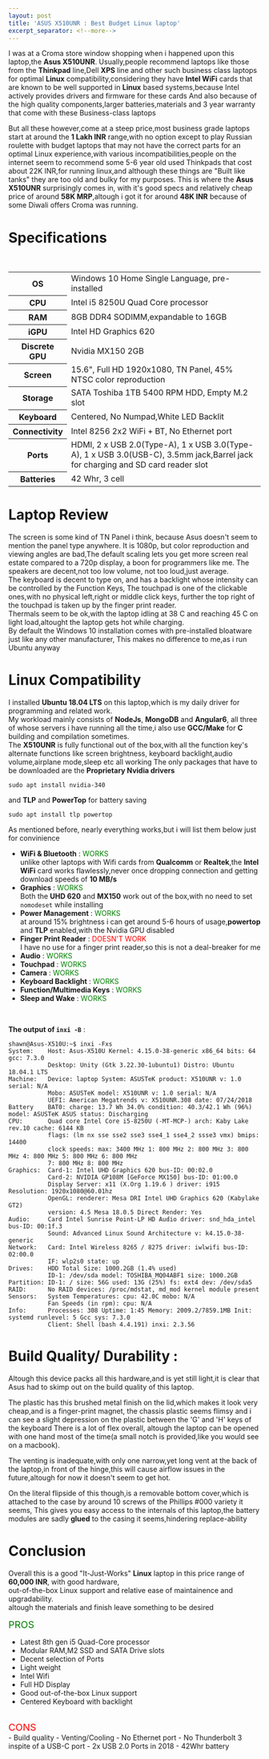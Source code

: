 ```yaml
---
layout: post
title: 'ASUS X510UNR : Best Budget Linux laptop'
excerpt_separator: <!--more-->
---
```


I was at a Croma store window shopping when i happened upon this laptop,the **Asus X510UNR**.
Usually,people recommend laptops like those from the **Thinkpad** line,Dell **XPS** line and other such business class laptops for optimal **Linux** compatibility,considering they have **Intel WiFi** cards that are known to be well supported in **Linux** based systems,because Intel actively provides drivers and firmware for these cards And also because of the  high quality components,larger batteries,materials and 3 year warranty that come with these Business-class laptops

 <!--more-->

But all these however,come at a steep price,most business grade laptops start at around the **1 Lakh INR** range,with no option except to play Russian roulette with budget laptops that may not have the correct parts for an optimal Linux experience,with various incompatibilities,people on the internet seem to recommend some 5-6 year old used Thinkpads that cost about 22K INR,for running linux,and although these things are "Built like tanks" they are too old and bulky for my purposes. This is where the **Asus X510UNR** surprisingly comes in, with it's good specs and relatively cheap price of around **58K MRP**,altough i got it for around **48K INR** because of some Diwali offers Croma was running.<br>

# Specifications
<br>
<table>
    <tr><th>OS</th><td>Windows 10 Home Single Language, pre-installed</td></tr>
    <tr><th>CPU</th><td>Intel i5 8250U Quad Core processor</td></tr>
    <tr><th>RAM</th><td>8GB DDR4 SODIMM,expandable to 16GB</td></tr>
    <tr><th>iGPU</th><td>Intel HD Graphics 620</td></tr>
    <tr><th>Discrete GPU</th><td>Nvidia MX150 2GB</td></tr>
    <tr><th>Screen</th><td>15.6", Full HD 1920x1080, TN Panel, 45% NTSC color reproduction </td></tr>
    <tr><th>Storage</th><td>SATA Toshiba 1TB 5400 RPM HDD, Empty M.2 slot</td></tr>
    <tr><th>Keyboard</th><td>Centered, No Numpad,White LED Backlit</td></tr>
    <tr><th>Connectivity</th><td>Intel 8256 2x2 WiFi + BT, No Ethernet port</td></tr>
    <tr><th>Ports</th><td>HDMI, 2 x USB 2.0(Type-A), 1 x USB 3.0(Type-A), 1 x USB 3.0(USB-C), 3.5mm jack,Barrel jack for charging  and SD card reader slot</td></tr>
    <tr><th>Batteries</th><td>42 Whr, 3 cell</td></tr>
   
</table>

# Laptop Review

The screen is some kind of TN Panel i think, because Asus doesn't seem to mention the panel type anywhere.
It is 1080p, but color reproduction and viewing angles are bad,The default scaling lets you get more screen real estate compared to a 720p display, a boon for programmers like me.
The speakers are decent,not too low volume, not too loud,just average.
<br>
The keyboard is decent to type on, and has a backlight whose intensity can be controlled by the Function Keys, The touchpad is one of the clickable ones,with no physical left,right or middle click keys, further
the top right of the touchpad is taken up by the finger print reader.
<br>
Thermals seem to be ok,with the laptop idling at 38 C and reaching 45 C on light load,altought the laptop gets hot while charging.
<br>
By default the Windows 10 installation comes with pre-installed bloatware just like any other manufacturer, This makes no difference to me,as i run Ubuntu anyway



# Linux Compatibility

I installed **Ubuntu 18.04 LTS** on this laptop,which is my daily driver for programming and related work.<br>
My workload mainly consists of **NodeJs**, **MongoDB** and **Angular6**, all three of whose servers i have running all the time,i also use **GCC/Make** for **C** building and compilation sometimes.
<br>
The **X510UNR** is fully functional out of the box,with all the function key's alternate functions like screen brightness, keyboard backlight,audio volume,airplane mode,sleep etc all working The only packages that have to be downloaded are the **Proprietary Nvidia drivers**

```
sudo apt install nvidia-340
```

and **TLP** and **PowerTop** for battery saving

```
sudo apt install tlp powertop
```

As mentioned before, nearly everything works,but i will list them below just for convinience

- **WiFi & Bluetooth** : <span style="color: green; font-weight:400;">WORKS</span><br>
  unlike other laptops with Wifi cards from **Qualcomm** or **Realtek**,the **Intel WiFi** card works flawlessly,never once dropping connection and getting download speeds of **10 MB/s**
- **Graphics** : <span style="color: green; font-weight:400;">WORKS</span><br>
  Both the **UHD 620** and **MX150** work out of the box,with no need to set `nomodeset` while installing
- **Power Management** : <span style="color: green; font-weight:400;">WORKS</span><br>
  at around 15% brightness i can get around 5-6 hours of usage,**powertop** and **TLP** enabled,with the Nvidia GPU disabled
- **Finger Print Reader** : <span style="color: red; font-weight:400;">DOESN'T WORK</span><br>
  I have no use for a finger print reader,so this is not a deal-breaker for me
- **Audio** : <span style="color: green; font-weight:400;">WORKS</span>
- **Touchpad** : <span style="color: green; font-weight:400;">WORKS</span>
- **Camera** : <span style="color: green; font-weight:400;">WORKS</span>
- **Keyboard Backlight** : <span style="color: green; font-weight:400;">WORKS</span>
- **Function/Multimedia Keys** : <span style="color: green; font-weight:400;">WORKS</span>
- **Sleep and Wake** : <span style="color: green; font-weight:400;">WORKS</span>

<br>

**The output of `inxi -B`** :
```shell
shawn@Asus-X510U:~$ inxi -Fxs
System:    Host: Asus-X510U Kernel: 4.15.0-38-generic x86_64 bits: 64 gcc: 7.3.0
           Desktop: Unity (Gtk 3.22.30-1ubuntu1) Distro: Ubuntu 18.04.1 LTS
Machine:   Device: laptop System: ASUSTeK product: X510UNR v: 1.0 serial: N/A
           Mobo: ASUSTeK model: X510UNR v: 1.0 serial: N/A
           UEFI: American Megatrends v: X510UNR.308 date: 07/24/2018
Battery    BAT0: charge: 13.7 Wh 34.0% condition: 40.3/42.1 Wh (96%) model: ASUSTeK ASUS status: Discharging
CPU:       Quad core Intel Core i5-8250U (-MT-MCP-) arch: Kaby Lake rev.10 cache: 6144 KB
           flags: (lm nx sse sse2 sse3 sse4_1 sse4_2 ssse3 vmx) bmips: 14400
           clock speeds: max: 3400 MHz 1: 800 MHz 2: 800 MHz 3: 800 MHz 4: 800 MHz 5: 800 MHz 6: 800 MHz
           7: 800 MHz 8: 800 MHz
Graphics:  Card-1: Intel UHD Graphics 620 bus-ID: 00:02.0
           Card-2: NVIDIA GP108M [GeForce MX150] bus-ID: 01:00.0
           Display Server: x11 (X.Org 1.19.6 ) driver: i915 Resolution: 1920x1080@60.01hz
           OpenGL: renderer: Mesa DRI Intel UHD Graphics 620 (Kabylake GT2)
           version: 4.5 Mesa 18.0.5 Direct Render: Yes
Audio:     Card Intel Sunrise Point-LP HD Audio driver: snd_hda_intel bus-ID: 00:1f.3
           Sound: Advanced Linux Sound Architecture v: k4.15.0-38-generic
Network:   Card: Intel Wireless 8265 / 8275 driver: iwlwifi bus-ID: 02:00.0
           IF: wlp2s0 state: up 
Drives:    HDD Total Size: 1000.2GB (1.4% used)
           ID-1: /dev/sda model: TOSHIBA_MQ04ABF1 size: 1000.2GB
Partition: ID-1: / size: 56G used: 13G (25%) fs: ext4 dev: /dev/sda5
RAID:      No RAID devices: /proc/mdstat, md_mod kernel module present
Sensors:   System Temperatures: cpu: 42.0C mobo: N/A
           Fan Speeds (in rpm): cpu: N/A
Info:      Processes: 308 Uptime: 1:45 Memory: 2009.2/7859.1MB Init: systemd runlevel: 5 Gcc sys: 7.3.0
           Client: Shell (bash 4.4.191) inxi: 2.3.56

```

# Build Quality/ Durability :

Altough this device packs all this hardware,and is yet still light,it is clear that Asus had to skimp out on the build quality of this laptop.
<br>

The plastic has this brushed metal finish on the lid,which makes it look very cheap,and is a finger-print magnet, 
the chassis plastic seems flimsy and i can see a slight depression on the plastic between the 'G' and 'H' keys of the keyboard
There is a lot of flex overall, altough the laptop can be opened with one hand most of the time(a small notch is provided,like you would see on a macbook).
<br>

The venting is inadequate,with only one narrow,yet long vent at the back of the laptop,in front of the hinge,this will cause airflow issues in the future,altough for now it doesn't seem to get hot.
<br>

On the literal flipside of this though,is a removable bottom cover,which is attached to the case by around 10 screws of the Phillips #000 variety it seems, This gives you easy access to the internals of this laptop,the battery modules are sadly **glued** to the casing it seems,hindering replace-ability


# Conclusion

Overall this is a good "It-Just-Works" **Linux** laptop in this price range of **60,000 INR**, with good hardware, 
<br> out-of-the-box Linux support and relative ease of maintainence and upgradability.
<br>
altough the materials and finish leave something to be desired

<span style="color: green; font-size:1.2rem; font-weight:400;">PROS</span><br>
- Latest 8th gen i5 Quad-Core processor
- Modular RAM,M2 SSD and SATA Drive slots
- Decent selection of Ports
- Light weight
- Intel Wifi
- Full HD Display
- Good out-of-the-box Linux support
- Centered Keyboard with backlight
  
<br>
<span style="color: red; font-size:1.2rem; font-weight:400;">CONS </span><br>
- Build quality
- Venting/Cooling
- No Ethernet port
- No Thunderbolt 3 inspite of a USB-C port
- 2x USB 2.0 Ports in 2018
- 42Whr battery
